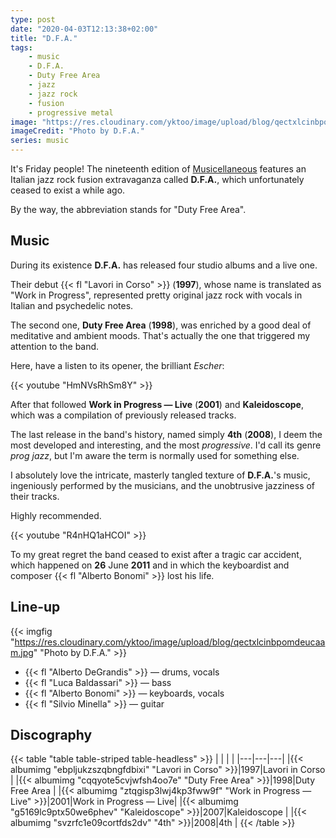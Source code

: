 ```yaml
---
type: post
date: "2020-04-03T12:13:38+02:00"
title: "D.F.A."
tags:
    - music
    - D.F.A.
    - Duty Free Area
    - jazz
    - jazz rock
    - fusion
    - progressive metal
image: "https://res.cloudinary.com/yktoo/image/upload/blog/qectxlcinbpomdeucaam.jpg"
imageCredit: "Photo by D.F.A."
series: music
---
```


It's Friday people! The nineteenth edition of [Musicellaneous](/series/music) features an Italian jazz rock fusion extravaganza called **D.F.A.**, which unfortunately ceased to exist a while ago.

By the way, the abbreviation stands for "Duty Free Area".

<!--more-->

## Music

During its existence **D.F.A.** has released four studio albums and a live one.

Their debut {{< fl "Lavori in Corso" >}} (**1997**), whose name is translated as "Work in Progress", represented pretty original jazz rock with vocals in Italian and psychedelic notes.

The second one, **Duty Free Area** (**1998**), was enriched by a good deal of meditative and ambient moods. That's actually the one that triggered my attention to the band.

Here, have a listen to its opener, the brilliant *Escher*:

{{< youtube "HmNVsRhSm8Y" >}}

After that followed **Work in Progress — Live** (**2001**) and **Kaleidoscope**, which was a compilation of previously released tracks.

The last release in the band's history, named simply **4th** (**2008**), I deem the most developed and interesting, and the most *progressive*. I'd call its genre *prog jazz*, but I'm aware the term is normally used for something else.

I absolutely love the intricate, masterly tangled texture of **D.F.A.**'s music, ingeniously performed by the musicians, and the unobtrusive jazziness of their tracks.

Highly recommended.

{{< youtube "R4nHQ1aHCOI" >}}

To my great regret the band ceased to exist after a tragic car accident, which happened on **26** June **2011** and in which the keyboardist and composer {{< fl "Alberto Bonomi" >}} lost his life.

## Line-up

{{< imgfig "https://res.cloudinary.com/yktoo/image/upload/blog/qectxlcinbpomdeucaam.jpg" "Photo by D.F.A." >}}

* {{< fl "Alberto DeGrandis" >}} — drums, vocals
* {{< fl "Luca Baldassari" >}} — bass
* {{< fl "Alberto Bonomi" >}} — keyboards, vocals
* {{< fl "Silvio Minella" >}} — guitar

## Discography

{{< table "table table-striped table-headless" >}}
|   |   |   |
|---|---|---|
|{{< albumimg "ebpljukzszqbngfdbixi" "Lavori in Corso"         >}}|1997|Lavori in Corso        |
|{{< albumimg "cqqyote5cvjwfsh4oo7e" "Duty Free Area"          >}}|1998|Duty Free Area         |
|{{< albumimg "ztqgisp3lwj4kp3fww9f" "Work in Progress — Live" >}}|2001|Work in Progress — Live|
|{{< albumimg "g5169lc9ptx50we6phev" "Kaleidoscope"            >}}|2007|Kaleidoscope           |
|{{< albumimg "svzrfc1e09cortfds2dv" "4th"                     >}}|2008|4th                    |
{{< /table >}}
